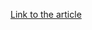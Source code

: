 [Link to the article](https://www.trendmicro.com/vinfo/us/threat-encyclopedia/malware/ANDROIDOS_ANSERVER.A)
